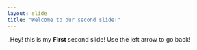 ```yaml
---
layout: slide
title: "Welcome to our second slide!"
---
```

_Hey! this is my **First** second slide! 
Use the left arrow to go back!
